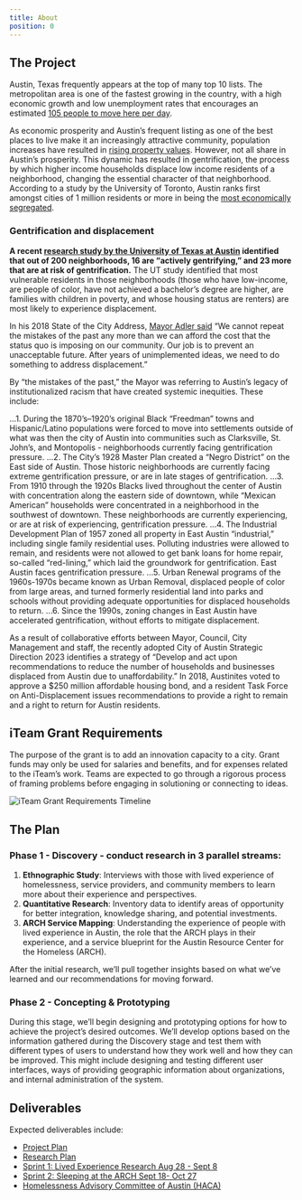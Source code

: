 ```yaml
---
title: About
position: 0
---
```


## The Project

Austin, Texas frequently appears at the top of many top 10 lists. The metropolitan area is one of the fastest growing in the country, with a high economic growth and low unemployment rates that encourages an estimated [105 people to move here per day](https://www.austinchamber.com/blog/02-21-2019-austin-migration).

As economic prosperity and Austin’s frequent listing as one of the best places to live make it an increasingly attractive community, population increases have resulted in [rising property values](https://www.austintexas.gov/sites/default/files/files/NHCD/Strategic_Housing_Blueprint_4.24.17__reduced_.pdf). However, not all share in Austin’s prosperity. This dynamic has resulted in gentrification, the process by which higher income households displace low income residents of a neighborhood, changing the essential character of that neighborhood. According to a study by the University of Toronto, Austin ranks first amongst cities of 1 million residents or more in being the [most economically segregated](http://martinprosperity.org/media/Segregated%20City.pdf).

### Gentrification and displacement

**A recent [research study by the University of Texas at Austin](http://sites.utexas.edu/gentrificationproject/) identified that out of 200 neighborhoods, 16 are “actively gentrifying,” and 23 more that are at risk of gentrification.** The UT study identified that most vulnerable residents in those neighborhoods (those who have low-income, are people of color, have not achieved a bachelor’s degree are higher, are families with children in poverty, and whose housing status are renters) are most likely to experience displacement.

In his 2018 State of the City Address, [Mayor Adler said](http://www.mayoradler.com/mayor-adlers-state-of-the-city-address-part-8/) “We cannot repeat the mistakes of the past any more than we can afford the cost that the status quo is imposing on our community. Our job is to prevent an unacceptable future. After years of unimplemented ideas, we need to do something to address displacement.”

By “the mistakes of the past,” the Mayor was referring to Austin’s legacy of institutionalized racism that have created systemic inequities. These include:

...1. During the 1870’s–1920’s original Black “Freedman” towns and Hispanic/Latino populations were forced to move into settlements outside of what was then the city of Austin into communities such as Clarksville, St. John’s, and Montopolis - neighborhoods currently facing gentrification pressure.
...2. The City’s 1928 Master Plan created a “Negro District” on the East side of Austin. Those historic neighborhoods are currently facing extreme gentrification pressure, or are in late stages of gentrification.
...3. From 1910 through the 1920s Blacks lived throughout the center of Austin with concentration along the eastern side of downtown, while “Mexican American” households were concentrated in a neighborhood in the southwest of downtown. These neighborhoods are currently experiencing, or are at risk of experiencing, gentrification pressure.
...4. The Industrial Development Plan of 1957 zoned all property in East Austin “industrial,” including single family residential uses. Polluting industries were allowed to remain, and residents were not allowed to get bank loans for home repair, so-called “red-lining,” which laid the groundwork for gentrification. East Austin faces gentrification pressure.
...5. Urban Renewal programs of the 1960s-1970s became known as Urban Removal, displaced people of color from large areas, and turned formerly residential land into parks and schools without providing adequate opportunities for displaced households to return.
...6. Since the 1990s, zoning changes in East Austin have accelerated gentrification, without efforts to mitigate displacement.

As a result of collaborative efforts between Mayor, Council, City Management and staff, the recently adopted City of Austin Strategic Direction 2023 identifies a strategy of “Develop and act upon recommendations to reduce the number of households and businesses displaced from Austin due to unaffordability.”  In 2018, Austinites voted to approve a $250 million affordable housing bond, and a resident Task Force on Anti-Displacement issues recommendations to provide a right to remain and a right to return for Austin residents.

## iTeam Grant Requirements

The purpose of the grant is to add an innovation capacity to a city. Grant funds may only be used for salaries and benefits, and for expenses related to the iTeam’s work. Teams are expected to go through a rigorous process of framing problems before engaging in solutioning or connecting to ideas. 

![iTeam Grant Requirements Timeline](/assets/img/projects/bloomberg-iteam/iteam-grant-requirement-timeline.png)


## The Plan

### Phase 1 - Discovery - conduct research in 3 parallel streams: 

1. **Ethnographic Study**: Interviews with those with lived experience of homelessness, service providers, and community members to learn more about their experience and perspectives. 
2. **Quantitative Research**: Inventory data to identify areas of opportunity for better integration, knowledge sharing, and potential investments. 
3. **ARCH Service Mapping**: Understanding the experience of people with lived experience in Austin, the role that the ARCH plays in their experience, and a service blueprint for the Austin Resource Center for the Homeless (ARCH). 

After the initial research, we’ll pull together insights based on what we’ve learned and our recommendations for moving forward. 

### Phase 2 - Concepting & Prototyping

During this stage, we’ll begin designing and prototyping options for how to achieve the project’s desired outcomes. We’ll develop options based on the information gathered during the Discovery stage and test them with different types of users to understand how they work well and how they can be improved. This might include designing and testing different user interfaces, ways of providing geographic information about organizations, and internal administration of the system.

## Deliverables

Expected deliverables include:

* [Project Plan](https://docs.google.com/document/d/17_YGSKrM8yVcdg8krNv0atT8g034LNwdS_jSN2Kp26s/edit?usp=sharing)
* [Research Plan](https://docs.google.com/document/d/1By9fQ2VHCA_XXeU2h9K3SAikTs5D4o47_sjU3xogUT0/edit?usp=sharing)
* [Sprint 1: Lived Experience Research Aug 28 - Sept 8](https://docs.google.com/document/d/1Ou0MFxoZL80ZeuPqwHALJL7ygwQE4c0bkEciv2wyJpk/edit?usp=sharing)
* [Sprint 2: Sleeping at the ARCH Sept 18- Oct 27](https://docs.google.com/document/d/1e5RWiWoOHIDItWDwGZFA-_vmLULtygoTEesatGNcA-g/edit?usp=sharing)
* [Homelessness Advisory Committee of Austin (HACA)](http://projects.austintexas.io/projects/bloomberg-iteam/about/HACA/)
